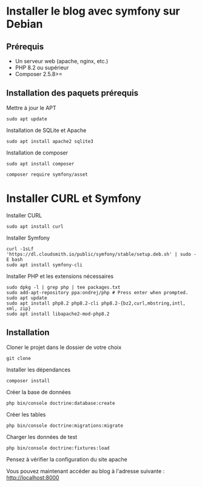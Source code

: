 <h1>Installer le blog avec symfony sur Debian</h1>

<h2>Prérequis</h2>

<ul>
<li>Un serveur web (apache, nginx, etc.)</li>
<li>PHP 8.2 ou supérieur</li>
<li>Composer 2.5.8>=</li>
</ul>

<h2>Installation des paquets prérequis</h2>

<p>Mettre à jour le APT</p>

<pre><code>sudo apt update
</code></pre>

<p>Installation de SQLite et Apache</p>

<pre><code>sudo apt install apache2 sqlite3
</code></pre>

<p>Installation de composer</p>

<pre><code>sudo apt install composer
</code></pre>

<pre><code>composer require symfony/asset
</code></pre>

<h1>Installer CURL et Symfony</h1>

<p>Installer CURL</p>

<pre><code>sudo apt install curl
</code></pre>

<p>Installer Symfony</p>

<pre><code>curl -1sLf 'https://dl.cloudsmith.io/public/symfony/stable/setup.deb.sh' | sudo -E bash
sudo apt install symfony-cli
</code></pre>

<p>Installer PHP et les extensions nécessaires</p>

<pre><code>sudo dpkg -l | grep php | tee packages.txt
sudo add-apt-repository ppa:ondrej/php # Press enter when prompted.
sudo apt update
sudo apt install php8.2 php8.2-cli php8.2-{bz2,curl,mbstring,intl, xml, zip}
sudo apt install libapache2-mod-php8.2
</code></pre>

<h2>Installation</h2>

<p>Cloner le projet dans le dossier de votre choix</p>

<pre><code>git clone
</code></pre>

<p>Installer les dépendances</p>

<pre><code>composer install
</code></pre>

<p>Créer la base de données</p>

<pre><code>php bin/console doctrine:database:create
</code></pre>

<p>Créer les tables</p>

<pre><code>php bin/console doctrine:migrations:migrate
</code></pre>

<p>Charger les données de test</p>

<pre><code>php bin/console doctrine:fixtures:load
</code></pre>



<span>Pensez à vérifier la configuration du site apache</span>

<p>Vous pouvez maintenant accéder au blog à l'adresse suivante : <a href="http://localhost:8000">http://localhost:8000</a></p>

